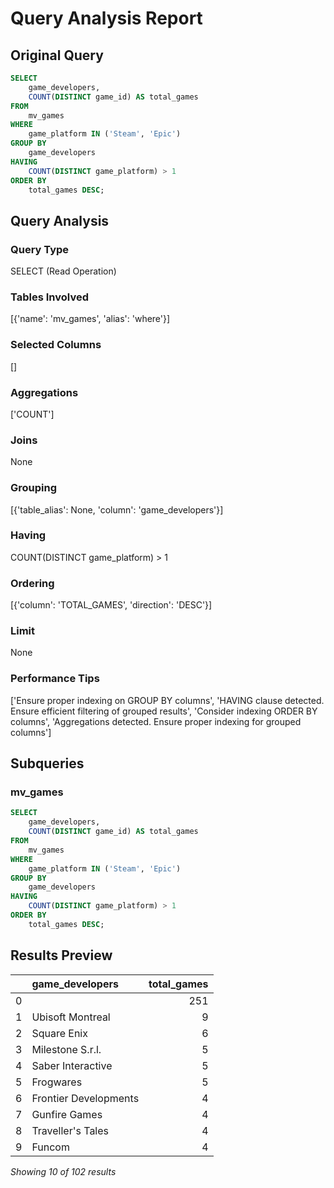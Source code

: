 # Query Analysis Report

## Original Query
```sql
SELECT 
    game_developers, 
    COUNT(DISTINCT game_id) AS total_games
FROM 
    mv_games
WHERE 
    game_platform IN ('Steam', 'Epic')
GROUP BY 
    game_developers
HAVING 
    COUNT(DISTINCT game_platform) > 1
ORDER BY 
    total_games DESC;
```

## Query Analysis

### Query Type
SELECT (Read Operation)

### Tables Involved
[{'name': 'mv_games', 'alias': 'where'}]

### Selected Columns
[]

### Aggregations
['COUNT']

### Joins
None

### Grouping
[{'table_alias': None, 'column': 'game_developers'}]

### Having
COUNT(DISTINCT game_platform) > 1

### Ordering
[{'column': 'TOTAL_GAMES', 'direction': 'DESC'}]

### Limit
None

### Performance Tips
['Ensure proper indexing on GROUP BY columns', 'HAVING clause detected. Ensure efficient filtering of grouped results', 'Consider indexing ORDER BY columns', 'Aggregations detected. Ensure proper indexing for grouped columns']

## Subqueries

### mv_games
```sql
SELECT 
    game_developers, 
    COUNT(DISTINCT game_id) AS total_games
FROM 
    mv_games
WHERE 
    game_platform IN ('Steam', 'Epic')
GROUP BY 
    game_developers
HAVING 
    COUNT(DISTINCT game_platform) > 1
ORDER BY 
    total_games DESC;
```

## Results Preview
|    | game_developers       |   total_games |
|---:|:----------------------|--------------:|
|  0 |                       |           251 |
|  1 | Ubisoft Montreal      |             9 |
|  2 | Square Enix           |             6 |
|  3 | Milestone S.r.l.      |             5 |
|  4 | Saber Interactive     |             5 |
|  5 | Frogwares             |             5 |
|  6 | Frontier Developments |             4 |
|  7 | Gunfire Games         |             4 |
|  8 | Traveller's Tales     |             4 |
|  9 | Funcom                |             4 |

*Showing 10 of 102 results*
